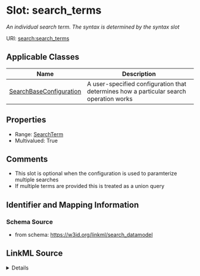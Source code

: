 # Slot: search_terms
_An individual search term. The syntax is determined by the syntax slot_


URI: [search:search_terms](https://w3id.org/linkml/search_datamodel/search_terms)



<!-- no inheritance hierarchy -->




## Applicable Classes

| Name | Description |
| --- | --- |
[SearchBaseConfiguration](SearchBaseConfiguration.md) | A user-specified configuration that determines how a particular search operation works






## Properties

* Range: [SearchTerm](SearchTerm.md)
* Multivalued: True







## Comments

* This slot is optional when the configuration is used to paramterize multiple searches
* If multiple terms are provided this is treated as a union query

## Identifier and Mapping Information







### Schema Source


* from schema: https://w3id.org/linkml/search_datamodel




## LinkML Source

<details>
```yaml
name: search_terms
description: An individual search term. The syntax is determined by the syntax slot
comments:
- This slot is optional when the configuration is used to paramterize multiple searches
- If multiple terms are provided this is treated as a union query
from_schema: https://w3id.org/linkml/search_datamodel
rank: 1000
multivalued: true
alias: search_terms
owner: SearchBaseConfiguration
domain_of:
- SearchBaseConfiguration
range: SearchTerm

```
</details>